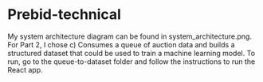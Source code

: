 # Prebid-technical
My system architecture diagram can be found in system_architecture.png. 
For Part 2, I chose c) Consumes a queue of auction data and builds a structured dataset that could be used to train a machine learning model.
To run, go to the queue-to-dataset folder and follow the instructions to run the React app.
